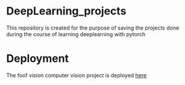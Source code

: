 # DeepLearning_projects


This repository is created for the purpose of saving the projects done during the course of learning deeplearning with pytorch
# Deployment

The foof vision computer vision project is deployed [here](https://huggingface.co/spaces/OnabajoMonsurat/FoodVisionLarge)
